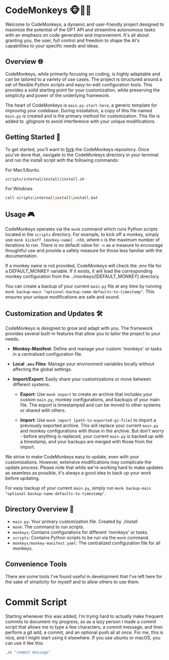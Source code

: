# CodeMonkeys 🐵👨‍💻

Welcome to CodeMonkeys, a dynamic and user-friendly project designed to maximize the potential of the GPT API and streamline autonomous tasks with an emphasis on code generation and improvement. It's all about granting you, the user, full control and freedom to shape the AI's capabilities to your specific needs and ideas.

## Overview 🌐

CodeMonkeys, while primarily focusing on coding, is highly adaptable and can be tailored to a variety of use cases. The project is structured around a set of flexible Python scripts and easy-to-edit configuration tools. This provides a solid starting point for your customization, while preserving the simplicity and power of the underlying framework.

The heart of CodeMonkeys is `main.py.start-here`, a generic template for improving your codebase. During installation, a copy of this file named `main.py` is created and is the primary method for customization. This file is added to .gitignore to avoid interference with your unique modifications.

## Getting Started 🚀

To get started, you'll want to [fork](https://help.github.com/en/articles/fork-a-repo) the CodeMonkeys repository. Once you've done that, navigate to the CodeMonkeys directory in your terminal and run the install script with the following commands:

For Mac/Ubuntu
```bash
scripts/internal/install/install.sh
```
For Windows
```bash
call scripts\internal\install\install.bat
```

## Usage 🎮

CodeMonkeys operates via the `monk` command which runs Python scripts located in the `scripts` directory. For example, to kick off a monkey, simply use `monk kickoff [monkey-name] -n50`, where `n` is the maximum number of iterations to run. There is no default value for `-n` as a measure to encourage thoughtful use and provide a safety measure for those less familiar with the documentation.

If a monkey name is not provided, CodeMonkeys will check the .env file for a DEFAULT_MONKEY variable. If it exists, it will load the corresponding monkey configuration from the ../monkeys/[DEFAULT_MONKEY] directory.

You can create a backup of your current `main.py` file at any time by running `monk backup-main "optional-backup-name-defaults-to-timestamp"`. This ensures your unique modifications are safe and sound.

## Customization and Updates 🛠

CodeMonkeys is designed to grow and adapt with you. The framework provides several built-in features that allow you to tailor the project to your needs.

- **Monkey-Manifest**: Define and manage your custom 'monkeys' or tasks in a centralized configuration file.

- **Local `.env` Files**: Manage your environment variables locally without affecting the global settings.

- **Import/Export**: Easily share your customizations or move between different systems.

    - **Export**: Use `monk export` to create an archive that includes your custom `main.py`, monkey configurations, and backups of your main file. The export is timestamped and can be moved to other systems or shared with others.

    - **Import**: Use `monk import [path-to-exported-gz-file]` to import a previously exported archive. This will replace your current `main.py` and monkey configurations with those in the archive. But don't worry - before anything is replaced, your current `main.py` is backed up with a timestamp, and your backups are merged with those from the import.

We strive to make CodeMonkeys easy to update, even with your customizations. However, extensive modifications may complicate the update process. Please note that while we're working hard to make updates as seamless as possible, it's always a good idea to back up your work before updating.

For easy backup of your current `main.py`, simply run `monk backup-main "optional-backup-name-defaults-to-timestamp"`.

## Directory Overview 📁

* `main.py`: Your primary customization file. Created by ./install
* `monk`: The command to run scripts.
* `monkeys`: Contains configurations for different 'monkeys' or tasks.
* `scripts`: Contains Python scripts to be run via the `monk` command.
* `monkeys/monkey-manifest.yaml`: The centralized configuration file for all monkeys.

## Convenience Tools
There are some tools I've found useful in development that I've left here for the sake of simplicity for myself and to allow others to use them.

# Commit Script
Starting whenever this was added, I'm trying hard to actually make frequent commits to document my progress, so as a lazy person I made a commit script that allows me to type a few characters, a commit message, and then perform a git add, a commit, and an optional push all at once. For me, this is nice, and I might start using it elsewhere. If you use ubuntu or macOS, you can use it like this:
```bash
./c "commit message"
```
